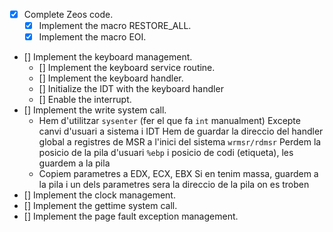 - [x] Complete Zeos code.
    - [x] Implement the macro RESTORE_ALL.
    - [x] Implement the macro EOI.
- [] Implement the keyboard management.
    - [] Implement the keyboard service routine.
    - [] Implement the keyboard handler.
    - [] Initialize the IDT with the keyboard handler
    - [] Enable the interrupt.
- [] Implement the write system call.
    - Hem d'utilitzar `sysenter` (fer el que fa `int` manualment)
      Excepte canvi d'usuari a sistema i IDT
      Hem de guardar la direccio del handler global a registres de MSR a l'inici del sistema `wrmsr/rdmsr`
      Perdem la posicio de la pila d'usuari `%ebp` i posicio de codi (etiqueta), les guardem a la pila
    - Copiem parametres a EDX, ECX, EBX
      Si en tenim massa, guardem a la pila i un dels parametres sera la direccio de la pila on es troben
- [] Implement the clock management.
- [] Implement the gettime system call.
- [] Implement the page fault exception management.